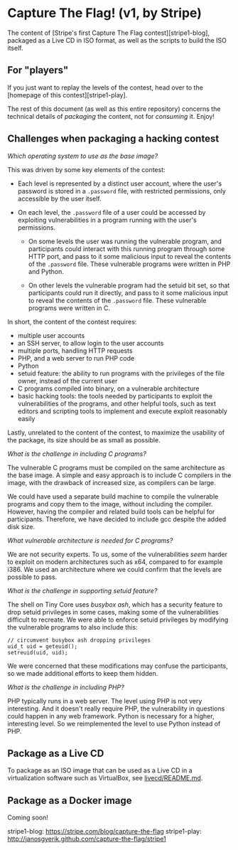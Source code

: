 Capture The Flag! (v1, by Stripe)
=================================

The content of [Stripe's first Capture The Flag contest][stripe1-blog],
packaged as a Live CD in ISO format, as well as the scripts to build the ISO itself.

For "players"
-------------

If you just want to replay the levels of the contest,
head over to the [homepage of this contest][stripe1-play].

The rest of this document (as well as this entire repository) concerns the technical details of *packaging* the content, not for *consuming* it.
Enjoy!

Challenges when packaging a hacking contest
-------------------------------------------

*Which operating system to use as the base image?*

This was driven by some key elements of the contest:

- Each level is represented by a distinct user account, where the user's password is stored in a `.password` file, with restricted permissions, only accessible by the user itself.

- On each level, the `.password` file of a user could be accessed by exploiting vulnerabilities in a program running with the user's permissions.

  - On some levels the user was running the vulnerable program, and participants could interact with this running program through some HTTP port, and pass to it some malicious input to reveal the contents of the `.password` file. These vulnerable programs were written in PHP and Python.

  - On other levels the vulnerable program had the setuid bit set, so that participants could run it directly, and pass to it some malicious input to reveal the contents of the `.password` file. These vulnerable programs were written in C.

In short, the content of the contest requires:

- multiple user accounts
- an SSH server, to allow login to the user accounts
- multiple ports, handling HTTP requests
- PHP, and a web server to run PHP code
- Python
- setuid feature: the ability to run programs with the privileges of the file owner, instead of the current user
- C programs compiled into binary, on a vulnerable architecture
- basic hacking tools: the tools needed by participants to exploit the vulnerabilities of the programs, and other helpful tools, such as text editors and scripting tools to implement and execute exploit reasonably easily

Lastly, unrelated to the content of the contest,
to maximize the usability of the package,
its size should be as small as possible.

*What is the challenge in including C programs?*

The vulnerable C programs must be compiled on the same architecture as the base image. A simple and easy approach is to include C compilers in the image, with the drawback of increased size, as compilers can be large.

We could have used a separate build machine to compile the vulnerable programs and copy them to the image, without including the compiler. However, having the compiler and related build tools can be helpful for participants. Therefore, we have decided to include gcc despite the added disk size.

*What vulnerable architecture is needed for C programs?*

We are not security experts. To us, some of the vulnerabilities *seem* harder to exploit on modern architectures such as x64, compared to for example i386. We used an architecture where we could confirm that the levels are possible to pass.

*What is the challenge in supporting setuid feature?*

The shell on Tiny Core uses *busybox ash*,
which has a security feature to drop setuid privileges in some cases,
making some of the vulnerabilities difficult to recreate.
We were able to enforce setuid privileges by modifying the vulnerable programs to also include this:

    // circumvent busybox ash dropping privileges
    uid_t uid = geteuid();
    setreuid(uid, uid);

We were concerned that these modifications may confuse the participants,
so we made additional efforts to keep them hidden.

*What is the challenge in including PHP?*

PHP typically runs in a web server.
The level using PHP is not very interesting.
And it doesn't really require PHP, the vulnerability in questions could happen in any web framework.
Python is necessary for a higher, interesting level.
So we reimplemented the level to use Python instead of PHP.

Package as a Live CD
--------------------

To package as an ISO image that can be used as a Live CD in a virtualization software such as VirtualBox, see [livecd/README.md](livecd/README.md).

Package as a Docker image
-------------------------

Coming soon!

stripe1-blog: https://stripe.com/blog/capture-the-flag
stripe1-play: http://janosgyerik.github.com/capture-the-flag/stripe1
